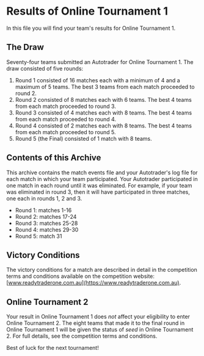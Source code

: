 # Results of Online Tournament 1

In this file you will find your team's results for Online Tournament 1.

## The Draw

Seventy-four teams submitted an Autotrader for Online Tournament 1. The draw
consisted of five rounds:

1. Round 1 consisted of 16 matches each with a minimum of 4 and a maximum of
5 teams. The best 3 teams from each match proceeded to round 2.
2. Round 2 consisted of 8 matches each with 6 teams. The best 4 teams from
each match proceeded to round 3.
3. Round 3 consisted of 4 matches each with 8 teams. The best 4 teams from
each match proceeded to round 4.
4. Round 4 consisted of 2 matches each with 8 teams. The best 4 teams from
each match proceeded to round 5.
5. Round 5 (the Final) consisted of 1 match with 8 teams.

## Contents of this Archive

This archive contains the match events file and your Autotrader's log file
for each match in which your team participated. Your Autotrader participated
in one match in each round until it was eliminated. For example, if your
team was eliminated in round 3, then it will have participated in three
matches, one each in rounds 1, 2 and 3.

* Round 1: matches 1-16
* Round 2: matches 17-24
* Round 3: matches 25-28
* Round 4: matches 29-30
* Round 5: match 31

## Victory Conditions

The victory conditions for a match are described in detail in the competition
terms and conditions available on the competition website:
[www.readytraderone.com.au](https://www.readytraderone.com.au).

## Online Tournament 2

Your result in Online Tournament 1 does *not* affect your eligibility to enter
Online Tournament 2. The eight teams that made it to the final round in
Online Tournament 1 will be given the status of *seed* in Online Tournament
2. For full details, see the competition terms and conditions.

Best of luck for the next tournament!
